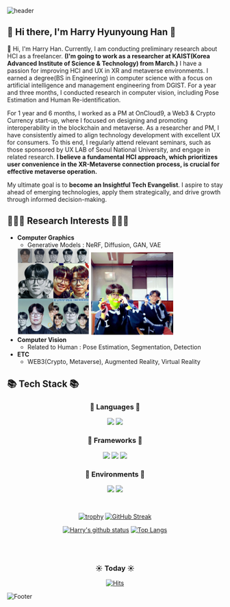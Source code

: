 ![header](https://capsule-render.vercel.app/api?type=Waving&color=auto&height=200&section=header&text=Harry's%20GitHub&fontSize=40)

## 👋 Hi there, I'm Harry Hyunyoung Han 👋
🔭 Hi, I'm Harry Han. Currently, I am conducting preliminary research about HCI as a freelancer. **(I'm going to work as a researcher at KAIST(Korea Advanced Institute of Science & Technology) from March.)** I have a passion for improving HCI and UX in XR and metaverse environments. I earned a degree(BS in Engineering) in computer science with a focus on artificial intelligence and management engineering from DGIST. For a year and three months, I conducted research in computer vision, including Pose Estimation and Human Re-identification.

For 1 year and 6 months, I worked as a PM at OnCloud9, a Web3 & Crypto Currency start-up, where I focused on designing and promoting interoperability in the blockchain and metaverse. As a researcher and PM, I have consistently aimed to align technology development with excellent UX for consumers. To this end, I regularly attend relevant seminars, such as those sponsored by UX LAB of Seoul National University, and engage in related research. **I believe a fundamental HCI approach, which prioritizes user convenience in the XR-Metaverse connection process, is crucial for effective metaverse operation.**

My ultimate goal is to **become an Insightful Tech Evangelist**. I aspire to stay ahead of emerging technologies, apply them strategically, and drive growth through informed decision-making.


## 🧑🏻‍💻 Research Interests 🧑🏻‍💻
- **Computer Graphics**
    - Generative Models : NeRF, Diffusion, GAN, VAE
    <img src="img/diffusion1.PNG" alt="Diffusion1" width="35%"/>
    <img src="img/diffusion2.PNG" alt="Diffusion2" width="40%"/>
- **Computer Vision**
    - Related to Human : Pose Estimation, Segmentation, Detection
- **ETC**
    - WEB3(Crypto, Metaverse), Augmented Reality, Virtual Reality


## 📚 Tech Stack 📚

<!-- Central Align -->
<div align=center>

### 📖 Languages 📖
<img src="https://img.shields.io/badge/Python-3776AB?style=plastic&logo=Python&logoColor=white"/> <img src="https://img.shields.io/badge/C++-00599C?style=plastic&logo=C++&logoColor=white"/><br> 

### 🔗 Frameworks 🔗
<img src="https://img.shields.io/badge/Pytorch-EE4C2C?style=plastic&logo=PyTorch&logoColor=white"/> <img src="https://img.shields.io/badge/Opencv-5C3EE8?style=plastic&logo=OpenCV&logoColor=white"/> <img src="https://img.shields.io/badge/Tensorflow-FF6F00?style=plastic&logo=Tensorflow&logoColor=white"/><br> 

### 🦕 Environments 🦕
<img src="https://img.shields.io/badge/Visual Studio Code-007ACC?style=plastic&logo=Visual Studio Code&logoColor=white"/> <img src="https://img.shields.io/badge/Jupyter-F37626?style=plastic&logo=Jupyter&logoColor=white"/> 

<br>
<!-- GitHub Stats & MUL -->
    
[![trophy](https://github-profile-trophy.vercel.app/?username=h0han&title=MultiLanguage,Joined2020,Repo,Commits&row=2&column=2&no-frame=true)](https://github.com/ryo-ma/github-profile-trophy)
[![GitHub Streak](https://github-readme-streak-stats.herokuapp.com?user=h0han&theme=vue&hide_border=true)](https://git.io/streak-stats)
    
[![Harry's github status](https://github-readme-stats.vercel.app/api?username=h0han&show_icons=true&hide_border=true)](https://github.com/h0han)
[![Top Langs](https://github-readme-stats.vercel.app/api/top-langs/?username=h0han&hide=html,css&hide_border=true&layout=compact)](https://github.com/h0han)

<!--     
<img src="https://github-readme-stats.vercel.app/api?username=h0han&show_icons=true&theme=dracula"> <img src="https://github-readme-stats.vercel.app/api/top-langs/?username=h0han&hide=html,css&layout=compact">  -->

<!-- ## 🔗 Personal Links 🔗
<a href="https://www.linkedin.com/in/hyhan/"><img src="https://img.shields.io/badge/LinkedIn-0A66C2?style=plastic&logo=LinkedIn&logoColor=white"></a> 
<a herf="hyhan.dev@gmail.com"><img src="https://img.shields.io/badge/Gmail-EA4335?style=plastic&logo=Gmail&logoColor=white"></a>
<a th herf="@{https://twitter.com/harryonnx}"><img src="https://img.shields.io/badge/Twitter-1DA1F2?style=plastic&logo=Twitter&logoColor=white"></a> -->

<br><br>

### ☀️ Today ☀️
[![Hits](https://hits.seeyoufarm.com/api/count/incr/badge.svg?url=https%3A%2F%2Fgithub.com%2Fh0han%2Fhit-counter&count_bg=%2398B4DD&title_bg=%23707070&icon=&icon_color=%23E7E7E7&title=hits&edge_flat=false)](https://hits.seeyoufarm.com)

</div>

![Footer](https://capsule-render.vercel.app/api?type=waving&color=auto&height=200&section=footer)

<!--
**h0han/h0han** is a ✨ _special_ ✨ repository because its `README.md` (this file) appears on your GitHub profile.

Here are some ideas to get you started:

- 🔭 I’m currently working on ...
- 🌱 I’m currently learning ...
- 👯 I’m looking to collaborate on ...
- 🤔 I’m looking for help with ...
- 💬 Ask me about ...
- 📫 How to reach me: ...
- 😄 Pronouns: ...
- ⚡ Fun fact: ...
-->
